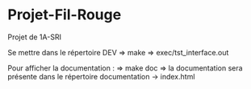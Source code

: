# Projet-Fil-Rouge
Projet de 1A-SRI

Se mettre dans le répertoire DEV
 => make
 => exec/tst_interface.out

Pour afficher la documentation : 
  => make doc
  => la documentation sera présente dans le répertoire documentation -> index.html
